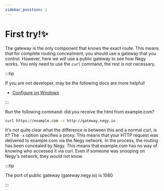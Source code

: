 ```yaml
---
sidebar_position: 1
---
```


# First try!✨

The gateway is the only component that knows the exact route. This means that for complete routing concealment, you should use a gateway that you control. However, here we will use a public gateway to see how Negy works. You only need to use the `curl` command, the rest is not necessary.

:::tip

If you are not developer, may be the following docs are more helpful!
- [Configure on Windows](/docs/configuration/windows)

:::

Run the following command: did you receive the html from example.com?

```bash
curl https://example.com -x http://gateway.negy.io
```

It's not quite clear what the difference is between this and a normal curl, is it? The `-x` option specifies a proxy. This means that your HTTP request was delivered to example.com via the Negy network. In the process, the routing has been concealed by Negy. This means that example.com has no way of knowing who accessed it via curl. Even if someone was snooping on Negy's network, they would not know.

:::tip

The port of public gateway (gateway.negy.io) is 1080

:::
